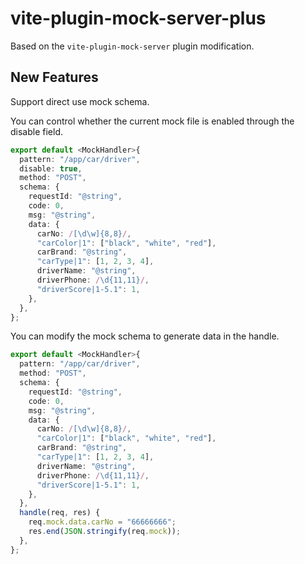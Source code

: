 # vite-plugin-mock-server-plus

Based on the `vite-plugin-mock-server` plugin modification.

## New Features

Support direct use mock schema.

You can control whether the current mock file is enabled through the disable field.

```ts
export default <MockHandler>{
  pattern: "/app/car/driver",
  disable: true,
  method: "POST",
  schema: {
    requestId: "@string",
    code: 0,
    msg: "@string",
    data: {
      carNo: /[\d\w]{8,8}/,
      "carColor|1": ["black", "white", "red"],
      carBrand: "@string",
      "carType|1": [1, 2, 3, 4],
      driverName: "@string",
      driverPhone: /\d{11,11}/,
      "driverScore|1-5.1": 1,
    },
  },
};
```

You can modify the mock schema to generate data in the handle.

```ts
export default <MockHandler>{
  pattern: "/app/car/driver",
  method: "POST",
  schema: {
    requestId: "@string",
    code: 0,
    msg: "@string",
    data: {
      carNo: /[\d\w]{8,8}/,
      "carColor|1": ["black", "white", "red"],
      carBrand: "@string",
      "carType|1": [1, 2, 3, 4],
      driverName: "@string",
      driverPhone: /\d{11,11}/,
      "driverScore|1-5.1": 1,
    },
  },
  handle(req, res) {
    req.mock.data.carNo = "66666666";
    res.end(JSON.stringify(req.mock));
  },
};
```
